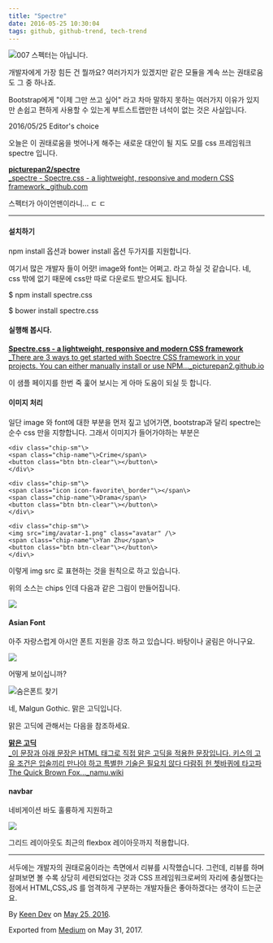 ```yaml
---
title: "Spectre"
date: 2016-05-25 10:30:04
tags: github, github-trend, tech-trend 
---
```



![][image0]007 스펙터는 아닙니다.

개발자에게 가장 힘든 건 뭘까요? 여러가지가 있겠지만 같은 모듈을 계속 쓰는 권태로움도 그 중 하나죠.

Bootstrap에게 "이제 그만 쓰고 싶어" 라고 차마 말하지 못하는 여러가지 이유가 있지만 손쉽고 편하게 사용할 수 있는게 부트스트랩만한 녀석이 없는 것은 사실입니다.

2016/05/25 Editor's choice

오늘은 이 권태로움을 벗어나게 해주는 새로운 대안이 될 지도 모를 css 프레임워크 spectre 입니다.

[**picturepan2/spectre**  
_spectre - Spectre.css - a lightweight, responsive and modern CSS framework._github.com][anchor0][][anchor1]

스펙터가 아이언맨이라니... ㄷ ㄷ

---

#### 설치하기

npm install 옵션과 bower install 옵션 두가지를 지원합니다.

여기서 많은 개발자 들이 어랏! image와 font는 어쩌고. 라고 하실 것 같습니다. 네, css 밖에 없기 때문에 css만 따로 다운로드 받으셔도 됩니다.

$ npm install spectre.css

$ bower install spectre.css

<link rel="stylesheet" href="dist/spectre.min.css" /\>

#### 실행해 봅시다.

[**Spectre.css - a lightweight, responsive and modern CSS framework**  
_There are 3 ways to get started with Spectre CSS framework in your projects. You can either manually install or use NPM..._picturepan2.github.io][anchor2][][anchor3]

이 샘플 페이지를 한번 죽 훑어 보시는 게 아마 도움이 되실 듯 합니다.

#### 이미지 처리

일단 image 와 font에 대한 부분을 먼저 짚고 넘어가면, bootstrap과 달리 spectre는 순수 css 만을 지향합니다. 그래서 이미지가 들어가야하는 부분은
    
    <div class="chip-sm"\>  
    <span class="chip-name"\>Crime</span\>  
    <button class="btn btn-clear"\></button\>  
    </div\>  
      
    <div class="chip-sm"\>  
    <span class="icon icon-favorite\_border"\></span\>  
    <span class="chip-name"\>Drama</span\>  
    <button class="btn btn-clear"\></button\>  
    </div\>  
      
    <div class="chip-sm"\>  
    <img src="img/avatar-1.png" class="avatar" /\>  
    <span class="chip-name"\>Yan Zhu</span\>  
    <button class="btn btn-clear"\></button\>  
    </div\>

이렇게 img src 로 표현하는 것을 원칙으로 하고 있습니다.

위의 소스는 chips 인데 다음과 같은 그림이 만들어집니다.

![][image1]

#### Asian Font

아주 자랑스럽게 아시안 폰트 지원을 강조 하고 있습니다. 바탕이나 굴림은 아니구요.

![][image2]

어떻게 보이십니까?

![][image3]숨은폰트 찾기

네, Malgun Gothic. 맑은 고딕입니다.

맑은 고딕에 관해서는 다음을 참조하세요.

[**맑은 고딕**  
_이 문장과 아래 문장은 HTML 태그로 직접 맑은 고딕을 적용한 문장입니다. 키스의 고유 조건은 입술끼리 만나야 하고 특별한 기술은 필요치 않다 다람쥐 헌 쳇바퀴에 타고파 The Quick Brown Fox..._namu.wiki][anchor4][][anchor5]

#### navbar

네비게이션 바도 훌륭하게 지원하고

![][image4]

그리드 레이아웃도 최근의 flexbox 레이아웃까지 적용합니다.

---

서두에는 개발자의 권태로움이라는 측면에서 리뷰를 시작했습니다. 그런데, 리뷰를 하며 살펴보면 볼 수록 상당히 세련되었다는 것과 CSS 프레임워크로써의 자리에 충실했다는 점에서 HTML,CSS,JS 를 엄격하게 구분하는 개발자들은 좋아하겠다는 생각이 드는군요.

By [Keen Dev][anchor6] on [May 25, 2016][anchor7].

Exported from [Medium][anchor8] on May 31, 2017\.


[anchor0]: https://github.com/picturepan2/spectre "https://github.com/picturepan2/spectre"
[anchor1]: https://github.com/picturepan2/spectre
[anchor2]: https://picturepan2.github.io/spectre/ "https://picturepan2.github.io/spectre/"
[anchor3]: https://picturepan2.github.io/spectre/
[anchor4]: https://namu.wiki/w/맑은%20고딕 "https://namu.wiki/w/맑은 고딕"
[anchor5]: https://namu.wiki/w/맑은%20고딕
[anchor6]: https://medium.com/@keendev
[anchor7]: https://medium.com/p/6508fe583d8b
[anchor8]: https://medium.com


[image0]: /images/1*KerGXSiwfjW13LkIj9Pgrg.png
[image1]: /images/1*2DhUegghv6wUTmdam4Klow.png
[image2]: /images/1*piSVMGKYOr5hyvdXyRJOag.png
[image3]: /images/1*E7dH67g07P0eFRIyEi0fFQ.png
[image4]: /images/1*BtaBPoIEhy-H-bFuS9TGSA.pn